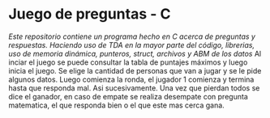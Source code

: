 # Juego de preguntas - C
*Este repositorio contiene un programa hecho en C acerca de preguntas y respuestas. Haciendo uso de TDA en la mayor parte del código, librerias, uso de memoria dinámica, punteros, struct, archivos y ABM de los datos*
Al inciar el juego se puede consultar la tabla de puntajes máximos y luego inicia el juego. Se elige la cantidad de personas que van a jugar y se le pide algunos datos.
Luego comienza la ronda, el jugador 1 comienza y termina hasta que responda mal. Asi sucesivamente. Una vez que pierdan todos se dice el ganador, en caso de empate se realiza desempate con pregunta matematica, el que responda bien o el que este mas cerca gana.
